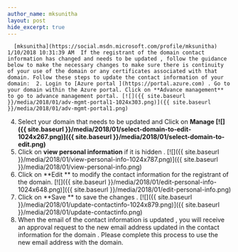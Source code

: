 ```yaml
---
author_name: mksunitha
layout: post
hide_excerpt: true
---
```

      [mksunitha](https://social.msdn.microsoft.com/profile/mksunitha)  1/10/2018 10:31:39 AM  If the registrant of the domain contact information has changed and needs to be updated , follow the guidance below to make the necessary changes to make sure there is continuity of your use of the domain or any certificates associated with that domain. Follow these steps to update the contact information of your domain:  2. Login to [Azure portal ](https://portal.azure.com) . Go to your domain within the Azure portal. Click on **Advance management** to go to advance management portal. [![]({{ site.baseurl }}/media/2018/01/adv-mgmt-portal1-1024x303.png)]({{ site.baseurl }}/media/2018/01/adv-mgmt-portal1.png)
 4. Select your domain that needs to be updated and Click on **Manage [![]({{ site.baseurl }}/media/2018/01/select-domain-to-edit-1024x267.png)]({{ site.baseurl }}/media/2018/01/select-domain-to-edit.png)**
 6. Click on **view personal information** if it is hidden . [![]({{ site.baseurl }}/media/2018/01/view-personal-info-1024x787.png)]({{ site.baseurl }}/media/2018/01/view-personal-info.png)
 8. Click on **Edit ** to modify the contact information for the registrant of the domain. [![]({{ site.baseurl }}/media/2018/01/edit-personal-info-1024x648.png)]({{ site.baseurl }}/media/2018/01/edit-personal-info.png)
 10. Click on **Save ** to save the changes . [![]({{ site.baseurl }}/media/2018/01/update-contactinfo-1024x879.png)]({{ site.baseurl }}/media/2018/01/update-contactinfo.png)
 12. When the email of the contact information is updated , you will receive an approval request to the new email address updated in the contact information for the domain . Please complete this process to use the new email address with the domain.
       